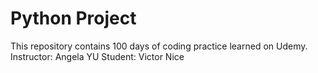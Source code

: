 # Python Project

This repository contains 100 days of coding practice learned on Udemy.
Instructor: Angela YU
Student: Victor Nice

